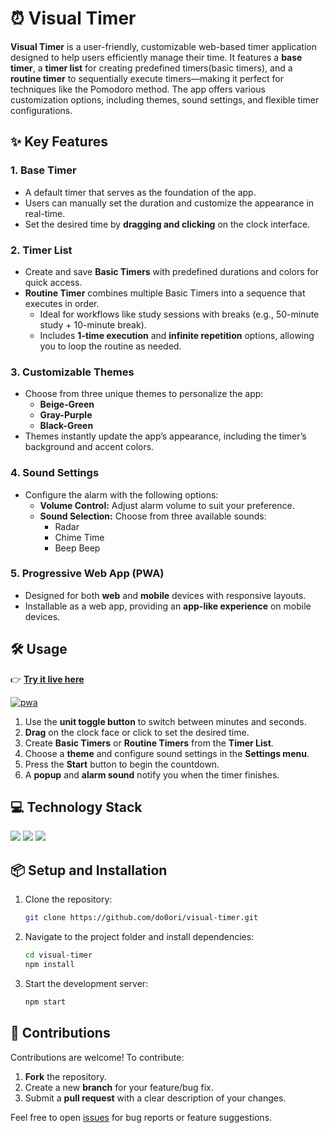 # ⏰ Visual Timer

**Visual Timer** is a user-friendly, customizable web-based timer application designed to help users efficiently manage their time. It features a **base timer**, a **timer list** for creating predefined timers(basic timers), and a **routine timer** to sequentially execute timers—making it perfect for techniques like the Pomodoro method. The app offers various customization options, including themes, sound settings, and flexible timer configurations.

## ✨ Key Features

### 1. **Base Timer**

-   A default timer that serves as the foundation of the app.
-   Users can manually set the duration and customize the appearance in real-time.
-   Set the desired time by **dragging and clicking** on the clock interface.

### 2. **Timer List**

-   Create and save **Basic Timers** with predefined durations and colors for quick access.
-   **Routine Timer** combines multiple Basic Timers into a sequence that executes in order.
    -   Ideal for workflows like study sessions with breaks (e.g., 50-minute study + 10-minute break).
    -   Includes **1-time execution** and **infinite repetition** options, allowing you to loop the routine as needed.

### 3. **Customizable Themes**

-   Choose from three unique themes to personalize the app:
    -   **Beige-Green**
    -   **Gray-Purple**
    -   **Black-Green**
-   Themes instantly update the app’s appearance, including the timer’s background and accent colors.

### 4. **Sound Settings**

-   Configure the alarm with the following options:
    -   **Volume Control:** Adjust alarm volume to suit your preference.
    -   **Sound Selection:** Choose from three available sounds:
        -   Radar
        -   Chime Time
        -   Beep Beep

### 5. **Progressive Web App (PWA)**

-   Designed for both **web** and **mobile** devices with responsive layouts.
-   Installable as a web app, providing an **app-like experience** on mobile devices.

## 🛠️ Usage

👉 [**Try it live here**](https://do0ori.github.io/visual-timer)

[![pwa](https://github.com/user-attachments/assets/ade0c5e5-3c7c-465e-9a65-44e9c5a3542c)](https://do0ori.github.io/visual-timer)

1. Use the **unit toggle button** to switch between minutes and seconds.
2. **Drag** on the clock face or click to set the desired time.
3. Create **Basic Timers** or **Routine Timers** from the **Timer List**.
4. Choose a **theme** and configure sound settings in the **Settings menu**.
5. Press the **Start** button to begin the countdown.
6. A **popup** and **alarm sound** notify you when the timer finishes.

## 💻 Technology Stack

<p>
    <img src="https://img.shields.io/badge/Typescript-2d79c7?style=for-the-badge&logo=Typescript&logoColor=white">
    <img src="https://img.shields.io/badge/Create React App-282c35?style=for-the-badge&logo=createreactapp&logoColor=09D3AC">
    <img src="https://img.shields.io/badge/Tailwind CSS-131729?style=for-the-badge&logo=Tailwind CSS&logoColor=78baf2">
</p>

## 📦 Setup and Installation

1. Clone the repository:

    ```bash
    git clone https://github.com/do0ori/visual-timer.git
    ```

2. Navigate to the project folder and install dependencies:

    ```bash
    cd visual-timer
    npm install
    ```

3. Start the development server:

    ```bash
    npm start
    ```

## 🤝 Contributions

Contributions are welcome! To contribute:

1. **Fork** the repository.
2. Create a new **branch** for your feature/bug fix.
3. Submit a **pull request** with a clear description of your changes.

Feel free to open [issues](https://github.com/do0ori/visual-timer/issues) for bug reports or feature suggestions.
